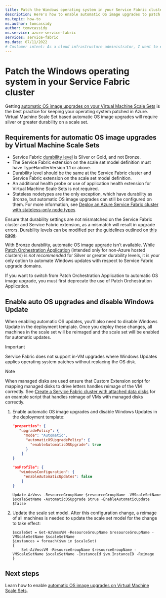 ```yaml
---
title: Patch the Windows operating system in your Service Fabric cluster 
description: Here's how to enable automatic OS image upgrades to patch Service Fabric cluster nodes running on Windows.
ms.topic: how-to
ms.author: tomcassidy
author: tomvcassidy
ms.service: azure-service-fabric
services: service-fabric
ms.date: 07/11/2022
# Customer intent: As a cloud infrastructure administrator, I want to enable automatic OS image upgrades for my Service Fabric cluster, so that I can efficiently maintain the latest Windows patches and enhance the security and stability of my applications.
---
```


# Patch the Windows operating system in your Service Fabric cluster

Getting [automatic OS image upgrades on your Virtual Machine Scale Sets](../virtual-machine-scale-sets/virtual-machine-scale-sets-automatic-upgrade.md) is the best practice for keeping your operating system patched in Azure. Virtual Machine Scale Set based automatic OS image upgrades will require silver or greater durability on a scale set.

## Requirements for automatic OS image upgrades by Virtual Machine Scale Sets

- Service Fabric [durability level](service-fabric-cluster-capacity.md#durability-characteristics-of-the-cluster) is Silver or Gold, and not Bronze.
- The Service Fabric extension on the scale set model definition must have TypeHandlerVersion 1.1 or above.
- Durability level should be the same at the Service Fabric cluster and Service Fabric extension on the scale set model definition.
- An additional health probe or use of application health extension for Virtual Machine Scale Sets is not required.
- Stateless nodetypes are the only exception, which have durability as Bronze, but automatic OS image upgrades can still be configured on them. For more information, see [Deploy an Azure Service Fabric cluster with stateless-only node types](service-fabric-stateless-node-types.md).

Ensure that durability settings are not mismatched on the Service Fabric cluster and Service Fabric extension, as a mismatch will result in upgrade errors. Durability levels can be modified per the guidelines outlined on [this page](service-fabric-cluster-capacity.md#changing-durability-levels).

With Bronze durability, automatic OS image upgrade isn't available. While [Patch Orchestration Application](service-fabric-patch-orchestration-application.md) (intended only for non-Azure hosted clusters) is *not recommended* for Silver or greater durability levels, it is your only option to automate Windows updates with respect to Service Fabric upgrade domains.

If you want to switch from Patch Orchestration Application to automatic OS image upgrade, you must first deprecate the use of Patch Orchestration Application.

## Enable auto OS upgrades and disable Windows Update

When enabling automatic OS updates, you'll also need to disable Windows Update in the deployment template. Once you deploy these changes, all machines in the scale set will be reimaged and the scale set will be enabled for automatic updates.

> [!IMPORTANT]
> Service Fabric does not support in-VM upgrades where Windows Updates applies operating system patches without replacing the OS disk.

> [!NOTE]
> When managed disks are used ensure that Custom Extension script for mapping managed disks to drive letters handles reimage of the VM correctly.  See [Create a Service Fabric cluster with attached data disks](../virtual-machine-scale-sets/virtual-machine-scale-sets-attached-disks.md#create-a-service-fabric-cluster-with-attached-data-disks) for an example script that handles reimage of VMs with managed disks correctly.

1. Enable automatic OS image upgrades and disable Windows Updates in the deployment template:

    ```json
    "properties": {
       "upgradePolicy": {
         "mode": "Automatic",
          "automaticOSUpgradePolicy": {
            "enableAutomaticOSUpgrade": true
          }
        }
    }
    ```
   
    
    ```json
    "osProfile": { 
       "windowsConfiguration": { 
         "enableAutomaticUpdates": false 
        }
    }
    ```

    ```azurepowershell-interactive
    Update-AzVmss -ResourceGroupName $resourceGroupName -VMScaleSetName $scaleSetName -AutomaticOSUpgrade $true -EnableAutomaticUpdate $false
    ```

1. Update the scale set model. After this configuration change, a reimage of all machines is needed to update the scale set model for the change to take effect:

    ```azurepowershell-interactive
    $scaleSet = Get-AzVmssVM -ResourceGroupName $resourceGroupName -VMScaleSetName $scaleSetName
    $instances = foreach($vm in $scaleSet)
    {
        Set-AzVmssVM -ResourceGroupName $resourceGroupName -VMScaleSetName $scaleSetName -InstanceId $vm.InstanceID -Reimage
    }
    ```

## Next steps

Learn how to enable [automatic OS image upgrades on Virtual Machine Scale Sets](../virtual-machine-scale-sets/virtual-machine-scale-sets-automatic-upgrade.md).
